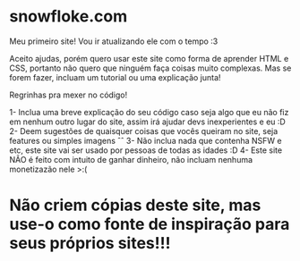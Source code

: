 # snowfloke.com
Meu primeiro site! Vou ir atualizando ele com o tempo :3

Aceito ajudas, porém quero usar este site como forma de aprender HTML e CSS, portanto não quero que ninguém faça coisas muito complexas. Mas se forem fazer, incluam um tutorial ou uma explicação junta!

Regrinhas pra mexer no código!

1- Inclua uma breve explicação do seu código caso seja algo que eu não fiz em nenhum outro lugar do site, assim irá ajudar devs inexperientes e eu :D
2- Deem sugestões de quaisquer coisas que vocês queiram no site, seja features ou simples imagens ˆˆ
3- Não inclua nada que contenha NSFW e etc, este site vai ser usado por pessoas de todas as idades :D
4- Este site NÃO é feito com intuito de ganhar dinheiro, não incluam nenhuma monetizazão nele >:(

# Não criem cópias deste site, mas use-o como fonte de inspiração para seus próprios sites!!!
